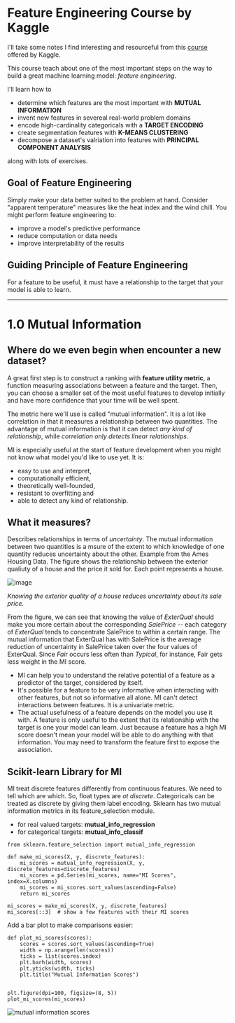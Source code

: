 # Feature Engineering Course by Kaggle

I'll take some notes I find interesting and resourceful from this [course](https://www.kaggle.com/code/ryanholbrook/what-is-feature-engineering) offered by Kaggle.

This course teach about one of the most important steps on the way to build a great machine learning model: *feature engineering*.

I'll learn how to

  - determine which features are the most important with **MUTUAL INFORMATION**
  - invent new features in severeal real-world problem domains
  - encode high-cardinality categoricals with a **TARGET ENCODING**
  - create segmentation features with **K-MEANS CLUSTERING**
  - decompose a dataset's valriation into features with **PRINCIPAL COMPONENT ANALYSIS**

along with lots of exercises.

## Goal of Feature Engineering

Simply make your data better suited to the problem at hand.
Consider "apparent temperature" measures like the heat index and the wind chill. You might perform feature engineering to:
  
  - improve a model's predictive performance
  - reduce computation or data needs
  - improve interpretability of the results

## Guiding Principle of Feature Engineering

For a feature to be useful, it must have a relationship to the target that your model is able to learn. 

***

# 1.0 Mutual Information

## **Where** do we even begin when encounter a new dataset?

A great first step is to construct a ranking with **feature utility metric**, a function measuring associations between a feature and the target. Then, you can choose a smaller set of the most useful features to develop initially and have more confidence that your time will be well spent.

The metric here we'll use is called "mutual information". It is a lot like correlation in that it measures a relationship between two quantities. The advantage of mutual information is that it can detect *any kind of relationship*, while *correlation only detects linear relationships*.

MI is especially useful at the start of feature development when you might not know what model you'd like to use yet. It is:
  - easy to use and interpret,
  - computationally efficient,
  - theoretically well-founded,
  - resistant to overfitting and
  - able to detect any kind of relationship.
  
## **What** it measures?

Describes relationships in terms of *uncertainty*. The mutual information between two quantities is a msure of the extent to which knowledge of one quantity reduces uncertainty about the other. 
Example from the Ames Housing Data. The figure shows the relationship between the exterior qualiuty of a house and the price it sold for. Each point represents a house.

  ![image](https://user-images.githubusercontent.com/67332395/178091757-00234b52-080b-4d51-97a5-a2952b5d7f0a.png)
  
  *Knowing the exterior quality of a house reduces uncertainty about its sale price.*
  
  From the figure, we can see that knowing the value of *ExterQual* should make you more certain about the corresponding *SalePrice* -- each category of *ExterQual* tends to concentrate SalePrice to within a certain range. The mutual information that ExterQual has with SalePrice is the average reduction of uncertainty in SalePrice taken over the four values of ExterQual. Since *Fair* occurs less often than *Typical*, for instance, Fair gets less weight in the MI score.
  
  - MI can help you to understand the relative potential of a feature as a predictor of the target, considered by itself.
  - It's possible for a feature to be very informative when interacting with other features, but not so informative all alone. MI can't detect interactions between features. It is a univariate metric.
  - The actual usefulness of a feature depends on the model you use it with. A feature is only useful to the extent that its relationship with the target is one your model can learn. Just because a feature has a high MI score doesn't mean your model will be able to do anything with that information. You may need to transform the feature first to expose the association.
      
      
## Scikit-learn Library for MI

MI treat discrete features differently from continuous features. We need to tell which are which. So, float types are *ot discrete*. Categoricals can be treated as discrete by giving them label encoding.
Sklearn has two mutual information metrics in its feature_selection module.
  
  - for real valued targets: **mutual_info_regression**
  - for categorical targets: **mutual_info_classif**
    
```
from sklearn.feature_selection import mutual_info_regression

def make_mi_scores(X, y, discrete_features):
    mi_scores = mutual_info_regression(X, y, discrete_features=discrete_features)
    mi_scores = pd.Series(mi_scores, name="MI Scores", index=X.columns)
    mi_scores = mi_scores.sort_values(ascending=False)
    return mi_scores

mi_scores = make_mi_scores(X, y, discrete_features)
mi_scores[::3]  # show a few features with their MI scores
```

Add a bar plot to make comparisons easier:

```
def plot_mi_scores(scores):
    scores = scores.sort_values(ascending=True)
    width = np.arange(len(scores))
    ticks = list(scores.index)
    plt.barh(width, scores)
    plt.yticks(width, ticks)
    plt.title("Mutual Information Scores")


plt.figure(dpi=100, figsize=(8, 5))
plot_mi_scores(mi_scores)
```
![mutual information scores](https://user-images.githubusercontent.com/67332395/178092068-45b22c7e-379c-42f7-b491-00a6dae17c5a.png)
